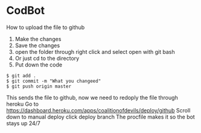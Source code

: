 # CodBot

How to upload the file to github
1) Make the changes
2) Save the changes
3) open the folder through right click and select open with git bash
4) Or just cd to the directory
5) Put down the code
```
$ git add .
$ git commit -m "What you changeed"
$ git push origin master

```

This sends the file to github, now we need to redoply the file through heroku
Go to https://dashboard.heroku.com/apps/coalitionofdevils/deploy/github
Scroll down to manual deploy
click deploy branch
The procfile makes it so the bot stays up 24/7
